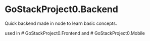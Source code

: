 # GoStackProject0.Backend
Quick backend made in node to learn basic concepts. 

used in # GoStackProject0.Frontend and # GoStackProject0.Mobile
